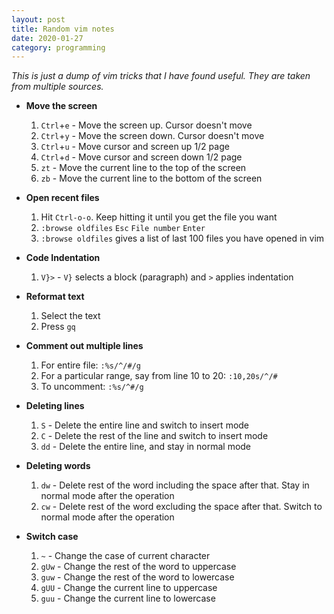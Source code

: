 ```yaml
---
layout: post
title: Random vim notes
date: 2020-01-27
category: programming
---
```


*This is just a dump of vim tricks that I have found useful. They are
taken from multiple sources.*

+ **Move the screen**
  1. `Ctrl`+`e` - Move the screen up. Cursor doesn't move
  2. `Ctrl`+`y` - Move the screen down. Cursor doesn't move
  3. `Ctrl`+`u` - Move cursor and screen up 1/2 page
  4. `Ctrl`+`d` - Move cursor and screen down 1/2 page 
  3. `zt` - Move the current line to the top of the screen
  4. `zb` - Move the current line to the bottom of the screen


+ **Open recent files**
  1. Hit `Ctrl-o-o`. Keep hitting it until you get the file you want
  2. `:browse oldfiles` `Esc` `File number` `Enter`
  3. `:browse oldfiles` gives a list of last 100 files you have opened in vim

+ **Code Indentation**
  1. `V}>` - `V}` selects a block (paragraph) and `>` applies indentation

+ **Reformat text**
  1. Select the text
  2. Press `gq`

+ **Comment out multiple lines**
  1. For entire file: `:%s/^/#/g`
  2. For a particular range, say from line 10 to 20: `:10,20s/^/#`
  3. To uncomment: `:%s/^#/g`

+ **Deleting lines**
  1. `S` - Delete the entire line and switch to insert mode
  2. `C` - Delete the rest of the line and switch to insert mode
  3. `dd` - Delete the entire line, and stay in normal mode

+ **Deleting words**
  1. `dw` - Delete rest of the word including the space after that. Stay in
     normal mode after the operation
  2. `cw` - Delete rest of the word excluding the space after that. Switch to
     normal mode after the operation

+ **Switch case**
  1. `~` - Change the case of current character
  2. `gUw` - Change the rest of the word to uppercase
  3. `guw` - Change the rest of the word to lowercase
  4. `gUU` - Change the current line to uppercase
  5. `guu` - Change the current line to lowercase



